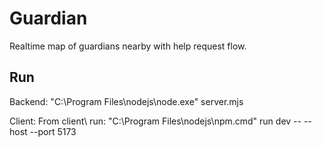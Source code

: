 # Guardian

Realtime map of guardians nearby with help request flow.

## Run
Backend:
"C:\Program Files\nodejs\node.exe" server.mjs

Client: From client\ run:
"C:\Program Files\nodejs\npm.cmd" run dev -- --host --port 5173

